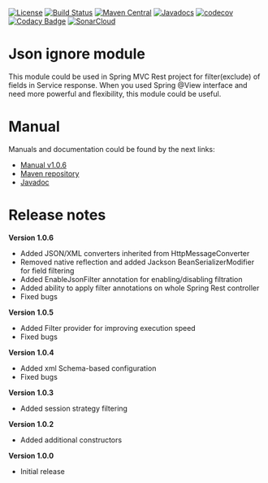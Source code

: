 [![License](https://img.shields.io/badge/License-Apache%202.0-blue.svg)](https://opensource.org/licenses/Apache-2.0)
[![Build Status](https://travis-ci.org/rkonovalov/jsonignore.svg?branch=master)](https://travis-ci.org/rkonovalov/jsonignore)
[![Maven Central](https://maven-badges.herokuapp.com/maven-central/com.github.rkonovalov/json-ignore/badge.svg?style=blue)](https://search.maven.org/search?q=a:json-ignore)
[![Javadocs](https://www.javadoc.io/badge/com.github.rkonovalov/json-ignore.svg)](https://www.javadoc.io/doc/com.github.rkonovalov/json-ignore)
[![codecov](https://codecov.io/gh/rkonovalov/jsonignore/branch/master/graph/badge.svg)](https://codecov.io/gh/rkonovalov/jsonignore)
[![Codacy Badge](https://api.codacy.com/project/badge/Grade/a0133be1929145eabe7d50217587b896)](https://www.codacy.com/app/rkonovalov/jsonignore?utm_source=github.com&amp;utm_medium=referral&amp;utm_content=rkonovalov/jsonignore&amp;utm_campaign=Badge_Grade)
[![SonarCloud](https://sonarcloud.io/api/project_badges/measure?project=rkonovalov_jsonignore&metric=alert_status)](https://sonarcloud.io/dashboard?id=rkonovalov_jsonignore)

# Json ignore module
This module could be used in Spring MVC Rest project for filter(exclude) of fields in Service response.
When you used Spring @View interface and need more powerful and flexibility, this module could be useful.

# Manual
Manuals and documentation could be found by the next links:
* [Manual v1.0.6](https://rkonovalov.github.io/projects/jsonignore/1.0.6/)
* [Maven repository](https://search.maven.org/artifact/com.github.rkonovalov/json-ignore/1.0.6/jar)
* [Javadoc](http://www.javadoc.io/doc/com.github.rkonovalov/json-ignore/1.0.6)

# Release notes

**Version 1.0.6**
* Added JSON/XML converters inherited from HttpMessageConverter
* Removed native reflection and added Jackson BeanSerializerModifier for field filtering
* Added EnableJsonFilter annotation for enabling/disabling filtration
* Added ability to apply filter annotations on whole Spring Rest controller
* Fixed bugs

**Version 1.0.5**
* Added Filter provider for improving execution speed
* Fixed bugs 

**Version 1.0.4**
* Added xml Schema-based configuration
* Fixed bugs 

**Version 1.0.3**
* Added session strategy filtering

**Version 1.0.2**
* Added additional constructors

**Version 1.0.0**
* Initial release
